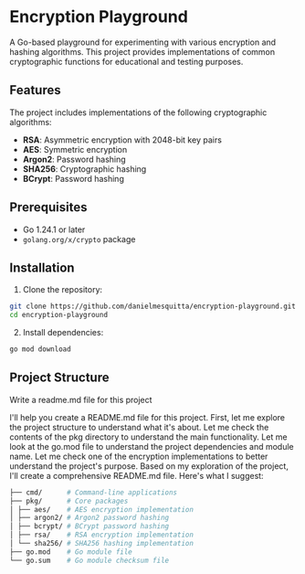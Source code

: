 # Encryption Playground

A Go-based playground for experimenting with various encryption and hashing algorithms. This project provides implementations of common cryptographic functions for educational and testing purposes.

## Features

The project includes implementations of the following cryptographic algorithms:

- **RSA**: Asymmetric encryption with 2048-bit key pairs
- **AES**: Symmetric encryption
- **Argon2**: Password hashing
- **SHA256**: Cryptographic hashing
- **BCrypt**: Password hashing

## Prerequisites

- Go 1.24.1 or later
- `golang.org/x/crypto` package

## Installation

1. Clone the repository:

```bash
git clone https://github.com/danielmesquitta/encryption-playground.git
cd encryption-playground
```

2. Install dependencies:

```bash
go mod download
```

## Project Structure

Write a readme.md file for this project

I'll help you create a README.md file for this project. First, let me explore the project structure to understand what it's about.
Let me check the contents of the pkg directory to understand the main functionality.
Let me look at the go.mod file to understand the project dependencies and module name.
Let me check one of the encryption implementations to better understand the project's purpose.
Based on my exploration of the project, I'll create a comprehensive README.md file. Here's what I suggest:

```bash
├── cmd/      # Command-line applications
├── pkg/      # Core packages
│ ├── aes/    # AES encryption implementation
│ ├── argon2/ # Argon2 password hashing
│ ├── bcrypt/ # BCrypt password hashing
│ ├── rsa/    # RSA encryption implementation
│ └── sha256/ # SHA256 hashing implementation
├── go.mod    # Go module file
└── go.sum    # Go module checksum file

```
